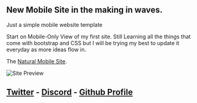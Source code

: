 ## New Mobile Site in the making in waves.

Just a simple mobile website template

Start on Mobile-Only View of my first site. Still Learning all the things that come with bootstrap and CSS but I will be trying my best to update it everyday as more ideas flow in.

The [Natural Mobile Site](https://wesujs.github.io/mobile-natural/).

![Site Preview](https://i.gyazo.com/68d641d2e6bd825cc78f0de955445106.png)




## [Twitter](https://twitter.com/wesujs) - [Discord](https://discordapp.com/users/703112459313217556/) - [Github Profile](https://github.com/wesujs)
